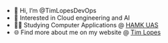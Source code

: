 - 👋 Hi, I’m @TimLopesDevOps
- 👀 Interested in Cloud engineering and AI
- 👩‍🎓 Studying Computer Applications @ [HAMK UAS](https://www.hamk.fi/)
- 🌐 Find more about me on my website @ [Tim Lopes](https://timlopes.eu)



<!---
TimLopesDevOps/TimLopesDevOps is a ✨ special ✨ repository because its `README.md` (this file) appears on your GitHub profile.
You can click the Preview link to take a look at your changes.
--->
